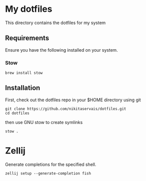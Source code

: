 # My dotfiles

This directory contains the dotfiles for my system

## Requirements

Ensure you have the following installed on your system.

### Stow

```
brew install stow
```

## Installation

First, check out the dotfiles repo in your $HOME directory using git

```
git clone https://github.com/nikitaservais/dotfiles.git
cd dotfiles
```

then use GNU stow to create symlinks

```
stow .
```

# Zellij
Generate completions for the specified shell.
```
zellij setup --generate-completion fish
```
